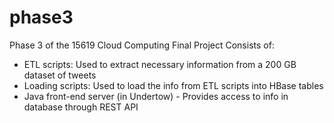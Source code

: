 phase3
======

Phase 3 of the 15619 Cloud Computing Final Project
Consists of:
  - ETL scripts: Used to extract necessary information from a 200 GB dataset of tweets
  - Loading scripts: Used to load the info from ETL scripts into HBase tables
  - Java front-end server (in Undertow) - Provides access to info in database through REST API
